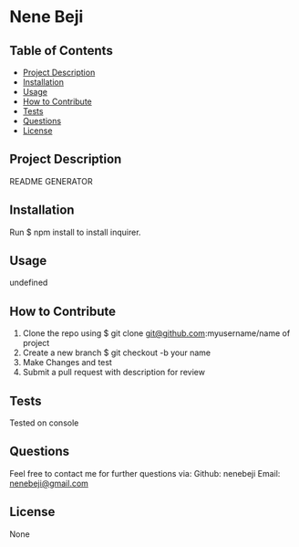 # Nene Beji

## Table of Contents
- [Project Description](#project-description)
- [Installation](#installation)
- [Usage](#usage)
- [How to Contribute](#how-to-contribute)
- [Tests](#test)
- [Questions](#questions)
- [License](#license)

## Project Description

README GENERATOR

## Installation

Run  $ npm install
  to install inquirer.

## Usage 

undefined

## How to Contribute

1. Clone the repo using $ git clone git@github.com:myusername/name of project
 2. Create a new branch $ git checkout -b your name
 3. Make Changes and test
 4. Submit a pull request with description for review


## Tests

Tested on console

## Questions
Feel free to contact me for further questions via:
Github: nenebeji
Email: nenebeji@gmail.com

## License
None
